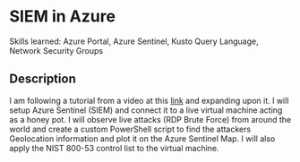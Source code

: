 # SIEM in Azure
Skills learned: Azure Portal, Azure Sentinel, Kusto Query Language, Network Security Groups

<h2>Description</h2>
I am following a tutorial from a video at this <a href="https://www.youtube.com/watch?v=RoZeVbbZ0o0&t=29s">link</a> and expanding upon it.
I will setup Azure Sentinel (SIEM) and connect it to a live virtual machine acting as a honey pot. I will observe live attacks (RDP Brute Force) from around the world and create a custom PowerShell script to find the attackers Geolocation information and plot it on the Azure Sentinel Map. I will also apply the NIST 800-53 control list to the virtual machine.

<br/>

<!--

<h2>Walk-through:</h2>

<p align="center">
Launch the utility: <br/>
<img src="https://i.imgur.com/62TgaWL.png" height="80%" width="80%" alt="Disk Sanitization Steps"/>
<br />
<br />


--!>
<!--
 ```diff
- text in red
+ text in green
! text in orange
# text in gray
@@ text in purple (and bold)@@
```
--!>
